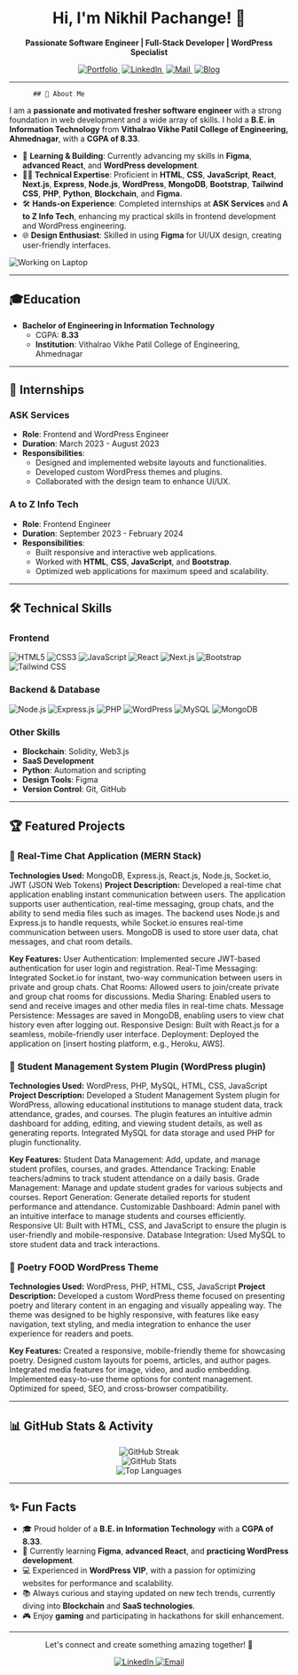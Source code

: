 <h1 align="center">Hi, I'm Nikhil Pachange! 👋</h1>

<p align="center">
  <b>Passionate Software Engineer | Full-Stack Developer | WordPress Specialist</b>
</p>

<p align="center">
  <!-- Portfolio Link -->
  <a href="https://portfolio-7d60b.web.app" target="_blank" style="margin-right: 4px;">
    <img src="https://img.shields.io/badge/Portfolio-%2312100E.svg?style=for-the-badge" alt="Portfolio" />
  </a>

  <!-- LinkedIn Link -->
  <a href="https://www.linkedin.com/in/nikhil-pachange-998093267/" target="_blank" style="margin-right: 4px;">
    <img src="https://img.shields.io/badge/LinkedIn-0A66C2?style=for-the-badge&logo=linkedin&logoColor=white" alt="LinkedIn" />
  </a>

  <!-- Email Link -->
  <a href="mailto:nikhil1pachange@gmail.com" target="_blank" style="margin-right: 4px;">
    <img src="https://img.shields.io/badge/Mail-D14836?style=for-the-badge&logo=gmail&logoColor=white" alt="Mail" />
  </a>

  <!-- Blog Link -->
  <a href="#" target="_blank">
    <img src="https://img.shields.io/badge/Blog-FFA500?style=for-the-badge&logo=hashnode&logoColor=white" alt="Blog" />
  </a>
</p>


---

        
          ## 🚀 About Me

I am a **passionate and motivated fresher software engineer** with a strong foundation in web development and a wide array of skills. I hold a **B.E. in Information Technology** from **Vithalrao Vikhe Patil College of Engineering, Ahmednagar**, with a **CGPA of 8.33**.

- 🌱 **Learning & Building**: Currently advancing my skills in **Figma**, **advanced React**, and **WordPress development**.
- 👨‍💻 **Technical Expertise**: Proficient in **HTML**, **CSS**, **JavaScript**, **React**, **Next.js**, **Express**, **Node.js**, **WordPress**, **MongoDB**, **Bootstrap**, **Tailwind CSS**, **PHP**, **Python**, **Blockchain**, and **Figma**.
- 🛠 **Hands-on Experience**: Completed internships at **ASK Services** and **A to Z Info Tech**, enhancing my practical skills in frontend development and WordPress engineering.
- 🌐 **Design Enthusiast**: Skilled in using **Figma** for UI/UX design, creating user-friendly interfaces.

![Working on Laptop](https://i.giphy.com/media/v1.Y2lkPTc5MGI3NjExZnBscW94ZTlwY2xwM3pqOXJwbDNvOXNzMnlnNWc3NHVnb2k5aGE0NCZlcD12MV9pbnRlcm5hbF9naWZfYnlfaWQmY3Q9Zw/qgQUggAC3Pfv687qPC/giphy.gif)

---

## 🎓Education

- **Bachelor of Engineering in Information Technology**
  - CGPA: **8.33**
  - **Institution**: Vithalrao Vikhe Patil College of Engineering, Ahmednagar

---

## 💼 Internships

### **ASK Services**

- **Role**: Frontend and WordPress Engineer
- **Duration**: March 2023 - August 2023
- **Responsibilities**:
  - Designed and implemented website layouts and functionalities.
  - Developed custom WordPress themes and plugins.
  - Collaborated with the design team to enhance UI/UX.

### **A to Z Info Tech**

- **Role**: Frontend Engineer
- **Duration**: September 2023 - February 2024
- **Responsibilities**:
  - Built responsive and interactive web applications.
  - Worked with **HTML**, **CSS**, **JavaScript**, and **Bootstrap**.
  - Optimized web applications for maximum speed and scalability.

---

## 🛠 Technical Skills

### Frontend
<p>
  <img src="https://img.shields.io/badge/HTML5-E34F26.svg?style=for-the-badge&logo=HTML5&logoColor=white" alt="HTML5" />
  <img src="https://img.shields.io/badge/CSS3-1572B6.svg?style=for-the-badge&logo=CSS3&logoColor=white" alt="CSS3" />
  <img src="https://img.shields.io/badge/JavaScript-F7DF1E.svg?style=for-the-badge&logo=JavaScript&logoColor=black" alt="JavaScript" />
  <img src="https://img.shields.io/badge/React-61DAFB.svg?style=for-the-badge&logo=React&logoColor=black" alt="React" />
  <img src="https://img.shields.io/badge/Next.js-000000.svg?style=for-the-badge&logo=Next.js&logoColor=white" alt="Next.js" />
  <img src="https://img.shields.io/badge/Bootstrap-563D7C.svg?style=for-the-badge&logo=Bootstrap&logoColor=white" alt="Bootstrap" />
  <img src="https://img.shields.io/badge/Tailwind_CSS-38B2AC.svg?style=for-the-badge&logo=Tailwind-CSS&logoColor=white" alt="Tailwind CSS" />
</p>

### Backend & Database
<p>
  <img src="https://img.shields.io/badge/Node.js-339933.svg?style=for-the-badge&logo=Node.js&logoColor=white" alt="Node.js" />
  <img src="https://img.shields.io/badge/Express.js-000000.svg?style=for-the-badge&logo=Express&logoColor=white" alt="Express.js" />
  <img src="https://img.shields.io/badge/PHP-777BB4.svg?style=for-the-badge&logo=PHP&logoColor=white" alt="PHP" />
  <img src="https://img.shields.io/badge/WordPress-21759B.svg?style=for-the-badge&logo=WordPress&logoColor=white" alt="WordPress" />
  <img src="https://img.shields.io/badge/MySQL-4479A1.svg?style=for-the-badge&logo=MySQL&logoColor=white" alt="MySQL" />
  <img src="https://img.shields.io/badge/MongoDB-47A248.svg?style=for-the-badge&logo=MongoDB&logoColor=white" alt="MongoDB" />
</p>

### Other Skills
- **Blockchain**: Solidity, Web3.js
- **SaaS Development**
- **Python**: Automation and scripting
- **Design Tools**: Figma
- **Version Control**: Git, GitHub

---

## 🏆 Featured Projects

### 🌟 **Real-Time Chat Application (MERN Stack)**

**Technologies Used:** MongoDB, Express.js, React.js, Node.js, Socket.io, JWT (JSON Web Tokens)
**Project Description:**
Developed a real-time chat application enabling instant communication between users. The application supports user authentication, real-time messaging, group chats, and the ability to send media files such as images. The backend uses Node.js and Express.js to handle requests, while Socket.io ensures real-time communication between users. MongoDB is used to store user data, chat messages, and chat room details.

**Key Features:**
User Authentication: Implemented secure JWT-based authentication for user login and registration.
Real-Time Messaging: Integrated Socket.io for instant, two-way communication between users in private and group chats.
Chat Rooms: Allowed users to join/create private and group chat rooms for discussions.
Media Sharing: Enabled users to send and receive images and other media files in real-time chats.
Message Persistence: Messages are saved in MongoDB, enabling users to view chat history even after logging out.
Responsive Design: Built with React.js for a seamless, mobile-friendly user interface.
Deployment: Deployed the application on [insert hosting platform, e.g., Heroku, AWS].


### 🌟 **Student Management System Plugin (WordPress plugin)**

**Technologies Used:** WordPress, PHP, MySQL, HTML, CSS, JavaScript
**Project Description:**
Developed a Student Management System plugin for WordPress, allowing educational institutions to manage student data, track attendance, grades, and courses. The plugin features an intuitive admin dashboard for adding, editing, and viewing student details, as well as generating reports. Integrated MySQL for data storage and used PHP for plugin functionality.

**Key Features:**
Student Data Management: Add, update, and manage student profiles, courses, and grades.
Attendance Tracking: Enable teachers/admins to track student attendance on a daily basis.
Grade Management: Manage and update student grades for various subjects and courses.
Report Generation: Generate detailed reports for student performance and attendance.
Customizable Dashboard: Admin panel with an intuitive interface to manage students and courses efficiently.
Responsive UI: Built with HTML, CSS, and JavaScript to ensure the plugin is user-friendly and mobile-responsive.
Database Integration: Used MySQL to store student data and track interactions.

### 🌟 **Poetry FOOD WordPress Theme**

**Technologies Used:** WordPress, PHP, HTML, CSS, JavaScript
**Project Description:**
Developed a custom WordPress theme focused on presenting poetry and literary content in an engaging and visually appealing way. The theme was designed to be highly responsive, with features like easy navigation, text styling, and media integration to enhance the user experience for readers and poets.

**Key Features:**
Created a responsive, mobile-friendly theme for showcasing poetry.
Designed custom layouts for poems, articles, and author pages.
Integrated media features for image, video, and audio embedding.
Implemented easy-to-use theme options for content management.
Optimized for speed, SEO, and cross-browser compatibility.

---

## 📊 GitHub Stats & Activity

<div align="center">
  <img src="https://github-readme-streak-stats.herokuapp.com/?user=nikhilpachange&theme=highcontrast&hide_border=true" alt="GitHub Streak" />
</div>

<div align="center">
  <img src="https://github-readme-stats.vercel.app/api?username=nikhilpachange&show_icons=true&theme=tokyonight&hide_border=true" alt="GitHub Stats" />
</div>

<div align="center">
  <img src="https://github-readme-stats.vercel.app/api/top-langs/?username=nikhilpachange&layout=compact&theme=tokyonight&hide_border=true" alt="Top Languages" />
</div>

---

## ✨ Fun Facts

- 🎓 Proud holder of a **B.E. in Information Technology** with a **CGPA of 8.33**.
- 🌱 Currently learning **Figma**, **advanced React**, and **practicing WordPress development**.
- 💻 Experienced in **WordPress VIP**, with a passion for optimizing websites for performance and scalability.
- 📚 Always curious and staying updated on new tech trends, currently diving into **Blockchain** and **SaaS technologies**.
- 🎮 Enjoy **gaming** and participating in hackathons for skill enhancement.

---

<p align="center">Let's connect and create something amazing together! 🤝</p>
<p align="center">
  <a href="https://www.linkedin.com/in/nikhil-pachange-998093267/" target="_blank">
    <img src="https://img.shields.io/badge/LinkedIn-0A66C2?style=for-the-badge&logo=linkedin&logoColor=white" alt="LinkedIn" />
  </a>
  <a href="mailto:nikhil1pachange@gmail.com" target="_blank">
    <img src="https://img.shields.io/badge/Email-D14836?style=for-the-badge&logo=gmail&logoColor=white" alt="Email" />
  </a>
</p>
